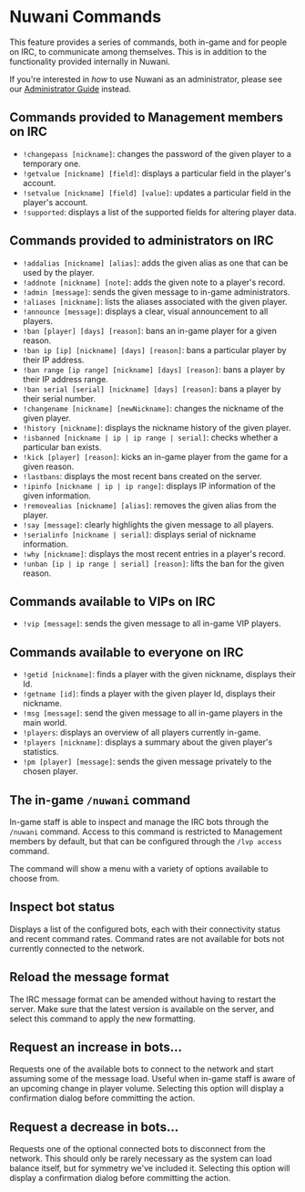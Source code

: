 # Nuwani Commands
This feature provides a series of commands, both in-game and for people on IRC, to communicate
among themselves. This is in addition to the functionality provided internally in Nuwani.

If you're interested in _how_ to use Nuwani as an administrator, please see our
[Administrator Guide](ADMINISTRATORS.md) instead.

## Commands provided to Management members on IRC
  * `!changepass [nickname]`: changes the password of the given player to a temporary one.
  * `!getvalue [nickname] [field]`: displays a particular field in the player's account.
  * `!setvalue [nickname] [field] [value]`: updates a particular field in the player's account.
  * `!supported`: displays a list of the supported fields for altering player data.

## Commands provided to administrators on IRC
  * `!addalias [nickname] [alias]`: adds the given alias as one that can be used by the player.
  * `!addnote [nickname] [note]`: adds the given note to a player's record.
  * `!admin [message]`: sends the given message to in-game administrators.
  * `!aliases [nickname]`: lists the aliases associated with the given player.
  * `!announce [message]`: displays a clear, visual announcement to all players.
  * `!ban [player] [days] [reason]`: bans an in-game player for a given reason.
  * `!ban ip [ip] [nickname] [days] [reason]`: bans a particular player by their IP address.
  * `!ban range [ip range] [nickname] [days] [reason]`: bans a player by their IP address range.
  * `!ban serial [serial] [nickname] [days] [reason]`: bans a player by their serial number.
  * `!changename [nickname] [newNickname]`: changes the nickname of the given player.
  * `!history [nickname]`: displays the nickname history of the given player.
  * `!isbanned [nickname | ip | ip range | serial]`: checks whether a particular ban exists.
  * `!kick [player] [reason]`: kicks an in-game player from the game for a given reason.
  * `!lastbans`: displays the most recent bans created on the server.
  * `!ipinfo [nickname | ip | ip range]`: displays IP information of the given information.
  * `!removealias [nickname] [alias]`: removes the given alias from the player.
  * `!say [message]`: clearly highlights the given message to all players.
  * `!serialinfo [nickname | serial]`: displays serial of nickname information.
  * `!why [nickname]`: displays the most recent entries in a player's record.
  * `!unban [ip | ip range | serial] [reason]`: lifts the ban for the given reason.

## Commands available to VIPs on IRC
  * `!vip [message]`: sends the given message to all in-game VIP players.

## Commands available to everyone on IRC
  * `!getid [nickname]`: finds a player with the given nickname, displays their Id.
  * `!getname [id]`: finds a player with the given player Id, displays their nickname.
  * `!msg [message]`: send the given message to all in-game players in the main world.
  * `!players`: displays an overview of all players currently in-game.
  * `!players [nickname]`: displays a summary about the given player's statistics.
  * `!pm [player] [message]`: sends the given message privately to the chosen player.

## The in-game `/nuwani` command
In-game staff is able to inspect and manage the IRC bots through the `/nuwani` command. Access to
this command is restricted to Management members by default, but that can be configured through
the `/lvp access` command.

The command will show a menu with a variety of options available to choose from.

## Inspect bot status
Displays a list of the configured bots, each with their connectivity status and recent command
rates. Command rates are not available for bots not currently connected to the network.

## Reload the message format
The IRC message format can be amended without having to restart the server. Make sure that the
latest version is available on the server, and select this command to apply the new formatting.

## Request an increase in bots...
Requests one of the available bots to connect to the network and start assuming some of the message
load. Useful when in-game staff is aware of an upcoming change in player volume. Selecting this
option will display a confirmation dialog before committing the action.

## Request a decrease in bots...
Requests one of the optional connected bots to disconnect from the network. This should only be
rarely necessary as the system can load balance itself, but for symmetry we've included it.
Selecting this option will display a confirmation dialog before committing the action.
